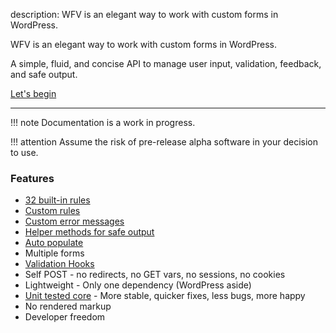 description: WFV is an elegant way to work with custom forms in WordPress.

WFV is an elegant way to work with custom forms in WordPress.

A simple, fluid, and concise API to manage user input, validation, feedback, and safe output.

[Let's begin](/start/)

---

!!! note
    Documentation is a work in progress.

!!! attention
    Assume the risk of pre-release alpha software in your decision to use.

### Features
* [32 built-in rules](/guide/rules/#built-in-rules)
* [Custom rules](guide/rules/#custom-rules)
* [Custom error messages](/guide/messages/)
* [Helper methods for safe output](/guide/input/)
* [Auto populate](/guide/populate/)
* Multiple forms
* [Validation Hooks](/guide/hooks/)
* Self POST - no redirects, no GET vars, no sessions, no cookies
* Lightweight - Only one dependency (WordPress aside)
* [Unit tested core](https://github.com/macder/wp-form-validation/tree/master/tests) - More stable, quicker fixes, less bugs, more happy
* No rendered markup
* Developer freedom
